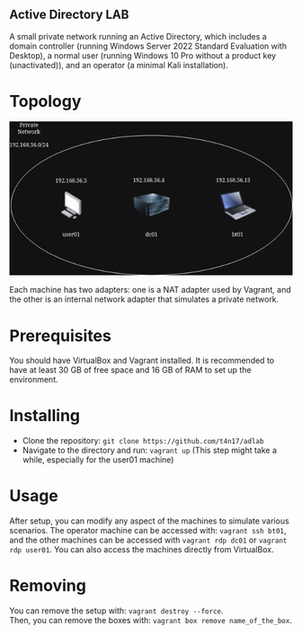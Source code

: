 ## Active Directory LAB

A small private network running an Active Directory, which includes a domain controller (running Windows Server 2022 Standard Evaluation with Desktop), a normal user (running Windows 10 Pro without a product key (unactivated)), and an operator (a minimal Kali installation).

# Topology

![alt text](https://github.com/T4n17/adlab/blob/main/NetworkTopology.png)

Each machine has two adapters: one is a NAT adapter used by Vagrant, and the other is an internal network adapter that simulates a private network.


# Prerequisites

You should have VirtualBox and Vagrant installed.
It is recommended to have at least 30 GB of free space and 16 GB of RAM to set up the environment.

# Installing

- Clone the repository: `git clone https://github.com/t4n17/adlab`
- Navigate to the directory and run: `vagrant up` (This step might take a while, especially for the user01 machine)

# Usage

After setup, you can modify any aspect of the machines to simulate various scenarios. The operator machine can be accessed with: `vagrant ssh bt01`, and the other machines can be accessed with `vagrant rdp dc01` or `vagrant rdp user01`. You can also access the machines directly from VirtualBox.

# Removing

You can remove the setup with: `vagrant destroy --force`.\
Then, you can remove the boxes with: `vagrant box remove name_of_the_box`.
